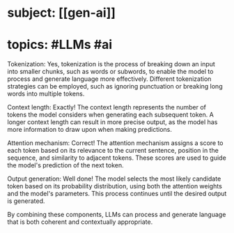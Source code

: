 # subject: [[gen-ai]]
# topics: #LLMs #ai 

Tokenization: Yes, tokenization is the process of breaking down an input into smaller chunks, such as words or subwords, to enable the model to process and generate language more effectively. Different tokenization strategies can be employed, such as ignoring punctuation or breaking long words into multiple tokens.

Context length: Exactly! The context length represents the number of tokens the model considers when generating each subsequent token. A longer context length can result in more precise output, as the model has more information to draw upon when making predictions.

Attention mechanism: Correct! The attention mechanism assigns a score to each token based on its relevance to the current sentence, position in the sequence, and similarity to adjacent tokens. These scores are used to guide the model's prediction of the next token.

Output generation: Well done! The model selects the most likely candidate token based on its probability distribution, using both the attention weights and the model's parameters. This process continues until the desired output is generated.

By combining these components, LLMs can process and generate language that is both coherent and contextually appropriate.